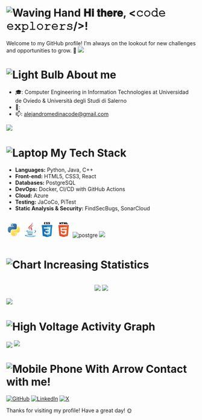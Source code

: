 <h1><img src="https://raw.githubusercontent.com/Tarikul-Islam-Anik/Animated-Fluent-Emojis/master/Emojis/Hand%20gestures/Waving%20Hand.png" alt="Waving Hand" width="40" height="40" /> 𝐇𝐢 𝐭𝐡𝐞𝐫𝐞, <𝚌𝚘𝚍𝚎 𝚎𝚡𝚙𝚕𝚘𝚛𝚎𝚛𝚜/>!</h1>

Welcome to my GitHub profile! I’m always on the lookout for new challenges and opportunities to grow. 🚀
<img src="https://user-images.githubusercontent.com/73097560/115834477-dbab4500-a447-11eb-908a-139a6edaec5c.gif">
<h1><img src="https://raw.githubusercontent.com/Tarikul-Islam-Anik/Telegram-Animated-Emojis/main/Objects/Light%20Bulb.webp" alt="Light Bulb" width="25" height="25"/> About me</h1>

- 🎓: Computer Engineering in Information Technologies at Universidad de Oviedo & Università degli Studi di Salerno <br>
- 💼: <br>
- 📫: alejandromedinacode@gmail.com

<img src="https://user-images.githubusercontent.com/73097560/115834477-dbab4500-a447-11eb-908a-139a6edaec5c.gif">

<h1><img src="https://raw.githubusercontent.com/Tarikul-Islam-Anik/Telegram-Animated-Emojis/main/Objects/Laptop.webp" alt="Laptop" width="25" height="25" /> My Tech Stack </h1>

- **Languages:** Python, Java, C++
- **Front-end:** HTML5, CSS3, React
- **Databases:** PostgreSQL
- **DevOps:** Docker, CI/CD with GitHub Actions
- **Cloud:** Azure
- **Testing:** JaCoCo, PiTest
- **Static Analysis & Security:** FindSecBugs, SonarCloud

<p align="center" style="display: inline-block;"> 
  <img src="https://raw.githubusercontent.com/devicons/devicon/master/icons/python/python-original.svg" alt="python" width="40" height="40"/> 
  <img src="https://raw.githubusercontent.com/devicons/devicon/master/icons/java/java-original.svg" alt="java" width="40" height="40"/>
  <img src="https://raw.githubusercontent.com/devicons/devicon/master/icons/css3/css3-original-wordmark.svg" alt="css3" width="40" height="40"/> 
  <img src="https://raw.githubusercontent.com/devicons/devicon/master/icons/html5/html5-original-wordmark.svg" alt="html5" width="40" height="40"/>
  <img src="https://cdn.jsdelivr.net/gh/devicons/devicon@latest/icons/postgresql/postgresql-original.svg" alt="postgre" width="40" height="40"/>
</p>

<img src="https://user-images.githubusercontent.com/73097560/115834477-dbab4500-a447-11eb-908a-139a6edaec5c.gif">

<h1><img src="https://raw.githubusercontent.com/Tarikul-Islam-Anik/Telegram-Animated-Emojis/main/Objects/Chart%20Increasing.webp" alt="Chart Increasing" width="25" height="25" /> Statistics</h1>
<br>

<div align="center">
  <img src="http://github-profile-summary-cards.vercel.app/api/cards/stats?username=medinafdzz&theme=nightowl" height="180px" />
  <img src="https://github-readme-stats.vercel.app/api/top-langs/?username=medinafdzz&theme=nightowl&layout=donut" height="180px" />
</div>

<br>

<img src="https://user-images.githubusercontent.com/73097560/115834477-dbab4500-a447-11eb-908a-139a6edaec5c.gif">
<h1><img src="https://raw.githubusercontent.com/Tarikul-Islam-Anik/Telegram-Animated-Emojis/main/Animals%20and%20Nature/High%20Voltage.webp" alt="High Voltage" width="25" height="25" /> Activity Graph</h1>
<img align="center" src="https://github-readme-activity-graph.vercel.app/graph?username=medinafdzz&theme=nightowl"/>

<img src="https://user-images.githubusercontent.com/73097560/115834477-dbab4500-a447-11eb-908a-139a6edaec5c.gif">

<h1><img src="https://raw.githubusercontent.com/Tarikul-Islam-Anik/Telegram-Animated-Emojis/main/Objects/Mobile%20Phone%20With%20Arrow.webp" alt="Mobile Phone With Arrow" width="25" height="25" /> Contact with me! </h1>

[![GitHub](https://img.shields.io/badge/GitHub-%23121011.svg?logo=github&logoColor=white)](https://github.com/medinafdzz)
[![LinkedIn](https://custom-icon-badges.demolab.com/badge/LinkedIn-0A66C2?logo=linkedin-white&logoColor=fff)](https://www.linkedin.com/in/medinafdzz/)
[![X](https://img.shields.io/badge/X-%23000000.svg?logo=X&logoColor=white)](https://twitter.com/medinafdzz)

Thanks for visiting my profile! Have a great day! 🌞




